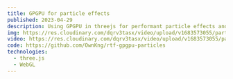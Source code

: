 ```yaml
---
title: GPGPU for particle effects
published: 2023-04-29
description: Using GPGPU in threejs for performant particle effects and physics
img: https://res.cloudinary.com/dqrv3tasx/video/upload/v1683573055/particlesone_rmpd5w.jpg
video: https://res.cloudinary.com/dqrv3tasx/video/upload/v1683573055/particlesone_rmpd5w.mp4
code: https://github.com/OwnKng/rtf-gpgpu-particles
technologies:
  - three.js
  - WebGL
---
```

